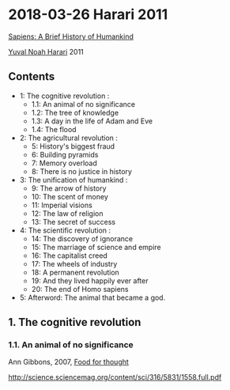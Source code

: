 <!--
@Author: shumez
@Date:   2018-03-26 17:57:79
@Project: Chaier
@Filename: 180326_harari_2014.md
@Last modified by:   shumez
@Last modified time: 2018-03-26 17:57:56
-->


2018-03-26 Harari 2011
======================

[Sapiens: A Brief History of Humankind]

[Yuval Noah Harari] 2011

Contents
--------

- 1: The cognitive revolution :
    - 1.1: An animal of no significance
    - 1.2: The tree of knowledge
    - 1.3: A day in the life of Adam and Eve
    - 1.4: The flood
- 2: The agricultural revolution :
    - 5: History's biggest fraud
    - 6: Building pyramids
    - 7: Memory overload
    - 8: There is no justice in history
- 3: The unification of humankind :
    - 9: The arrow of history
    - 10: The scent of money
    - 11: Imperial visions
    - 12: The law of religion
    - 13: The secret of success
- 4: The scientific revolution :
    - 14: The discovery of ignorance
    - 15: The marriage of science and empire
    - 16: The capitalist creed
    - 17: The wheels of industry
    - 18: A permanent revolution
    - 19: And they lived happily ever after
    - 20: The end of Homo sapiens
- 5: Afterword: The animal that became a god.



## 1. The cognitive revolution

### 1.1. An animal of no significance

Ann Gibbons, 2007, [Food for thought]





[Sapiens: A Brief History of Humankind]: http://www.ynharari.com/book/sapiens/
[Yuval Noah Harari]: http://www.ynharari.com

[Food for thought]: http://science.sciencemag.org/content/316/5831/1558
http://science.sciencemag.org/content/sci/316/5831/1558.full.pdf
